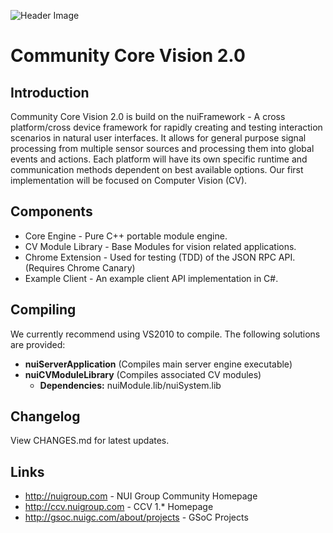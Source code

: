 ![Header Image](http://nuigroup.com/create/960-180-111111-ccv2)

Community Core Vision 2.0
=====================

Introduction
------------
Community Core Vision 2.0 is build on the nuiFramework - A cross platform/cross device framework for rapidly creating and testing interaction scenarios in natural user interfaces. It allows for general purpose signal processing from multiple sensor sources and processing them into global events and actions.
Each platform will have its own specific runtime and communication methods dependent on best available options. 
Our first implementation will be focused on Computer Vision (CV).

Components
------------
 - Core Engine - Pure C++ portable module engine.
 - CV Module Library - Base Modules for vision related applications.
 - Chrome Extension - Used for testing (TDD) of the JSON RPC API. (Requires Chrome Canary)
 - Example Client - An example client API implementation in C#.

Compiling 
------------
We currently recommend using VS2010 to compile. The following solutions are provided:

  - **nuiServerApplication** (Compiles main server engine executable)
  - **nuiCVModuleLibrary** (Compiles associated CV modules)
     - **Dependencies:** nuiModule.lib/nuiSystem.lib

Changelog
------------
View CHANGES.md for latest updates.

Links
------------
 - http://nuigroup.com - NUI Group Community Homepage
 - http://ccv.nuigroup.com - CCV 1.* Homepage
 - http://gsoc.nuigc.com/about/projects - GSoC Projects
